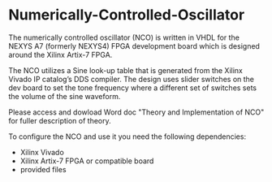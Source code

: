 # Numerically-Controlled-Oscillator

The numerically controlled oscillator (NCO) is written in VHDL for the NEXYS A7 (formerly NEXYS4) FPGA development board which is designed around the Xilinx Artix-7 FPGA.

The NCO utilizes a Sine look-up table that is generated from the Xilinx Vivado IP catalog’s DDS compiler. The design uses slider switches on the dev board to set the tone frequency where a different set of switches sets the volume of the sine waveform.

Please access and dowload Word doc "Theory and Implementation of NCO" for fuller description of theory.

To configure the NCO and use it you need the following dependencies:
* Xilinx Vivado       
* Xilinx Artix-7 FPGA or compatible board
* provided files
